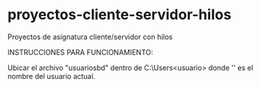 # proyectos-cliente-servidor-hilos
Proyectos de asignatura cliente/servidor con hilos

INSTRUCCIONES PARA FUNCIONAMIENTO:

Ubicar el archivo "usuariosbd" dentro de C:\Users\<usuario> donde '<usuario>' es el nombre del usuario actual.
